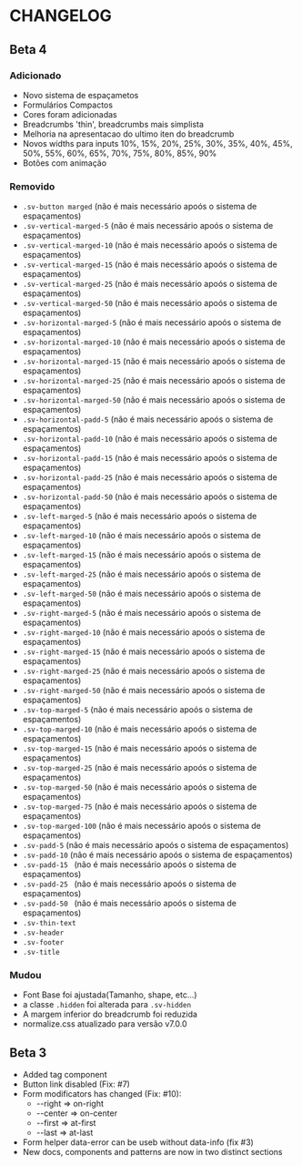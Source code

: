 # CHANGELOG

## Beta 4

### Adicionado
  - Novo sistema de espaçametos
  - Formulários Compactos
  - Cores foram adicionadas
  - Breadcrumbs 'thin', breadcrumbs mais simplista
  - Melhoria na apresentacao do ultimo iten do breadcrumb
  - Novos widths para inputs 10%, 15%, 20%, 25%, 30%, 35%, 40%, 45%, 50%, 55%, 60%, 65%, 70%, 75%, 80%, 85%, 90%
  - Botões com animação 

### Removido

  - `.sv-button marged`  (não é mais necessário apoós o sistema de espaçamentos) 
  - `.sv-vertical-marged-5` (não é mais necessário apoós o sistema de espaçamentos) 
  - `.sv-vertical-marged-10` (não é mais necessário apoós o sistema de espaçamentos)
  - `.sv-vertical-marged-15` (não é mais necessário apoós o sistema de espaçamentos)
  - `.sv-vertical-marged-25` (não é mais necessário apoós o sistema de espaçamentos)
  - `.sv-vertical-marged-50` (não é mais necessário apoós o sistema de espaçamentos)
  - `.sv-horizontal-marged-5` (não é mais necessário apoós o sistema de espaçamentos) 
  - `.sv-horizontal-marged-10` (não é mais necessário apoós o sistema de espaçamentos) 
  - `.sv-horizontal-marged-15` (não é mais necessário apoós o sistema de espaçamentos) 
  - `.sv-horizontal-marged-25` (não é mais necessário apoós o sistema de espaçamentos) 
  - `.sv-horizontal-marged-50` (não é mais necessário apoós o sistema de espaçamentos)
  - `.sv-horizontal-padd-5` (não é mais necessário apoós o sistema de espaçamentos) 
  - `.sv-horizontal-padd-10` (não é mais necessário apoós o sistema de espaçamentos) 
  - `.sv-horizontal-padd-15` (não é mais necessário apoós o sistema de espaçamentos) 
  - `.sv-horizontal-padd-25` (não é mais necessário apoós o sistema de espaçamentos) 
  - `.sv-horizontal-padd-50` (não é mais necessário apoós o sistema de espaçamentos) 
  - `.sv-left-marged-5` (não é mais necessário apoós o sistema de espaçamentos) 
  - `.sv-left-marged-10` (não é mais necessário apoós o sistema de espaçamentos)
  - `.sv-left-marged-15` (não é mais necessário apoós o sistema de espaçamentos)
  - `.sv-left-marged-25` (não é mais necessário apoós o sistema de espaçamentos)
  - `.sv-left-marged-50` (não é mais necessário apoós o sistema de espaçamentos)
  - `.sv-right-marged-5` (não é mais necessário apoós o sistema de espaçamentos) 
  - `.sv-right-marged-10` (não é mais necessário apoós o sistema de espaçamentos)
  - `.sv-right-marged-15` (não é mais necessário apoós o sistema de espaçamentos)
  - `.sv-right-marged-25` (não é mais necessário apoós o sistema de espaçamentos) 
  - `.sv-right-marged-50` (não é mais necessário apoós o sistema de espaçamentos) 
  - `.sv-top-marged-5` (não é mais necessário apoós o sistema de espaçamentos) 
  - `.sv-top-marged-10` (não é mais necessário apoós o sistema de espaçamentos)
  - `.sv-top-marged-15` (não é mais necessário apoós o sistema de espaçamentos)
  - `.sv-top-marged-25` (não é mais necessário apoós o sistema de espaçamentos) 
  - `.sv-top-marged-50` (não é mais necessário apoós o sistema de espaçamentos) 
  - `.sv-top-marged-75` (não é mais necessário apoós o sistema de espaçamentos) 
  - `.sv-top-marged-100` (não é mais necessário apoós o sistema de espaçamentos)
  - `.sv-padd-5`  (não é mais necessário apoós o sistema de espaçamentos) 
  - `.sv-padd-10` (não é mais necessário apoós o sistema de espaçamentos)
  - `.sv-padd-15 ` (não é mais necessário apoós o sistema de espaçamentos) 
  - `.sv-padd-25 ` (não é mais necessário apoós o sistema de espaçamentos) 
  - `.sv-padd-50 ` (não é mais necessário apoós o sistema de espaçamentos) 
  - `.sv-thin-text`
  - `.sv-header`
  - `.sv-footer`
  - `.sv-title`
  
### Mudou
  - Font Base foi ajustada(Tamanho, shape, etc...)
  - a classe `.hidden` foi alterada para `.sv-hidden`
  - A margem inferior do breadcrumb foi reduzida
  - normalize.css atualizado para versão v7.0.0 

## Beta 3

  - Added tag component
  - Button link disabled (Fix: #7)
  - Form modificators has changed (Fix: #10):
    - --right => on-right
    - --center => on-center
    - --first => at-first
    - --last => at-last
  - Form helper data-error can be useb without data-info (fix #3)
  - New docs, components and patterns are now in two distinct sections
